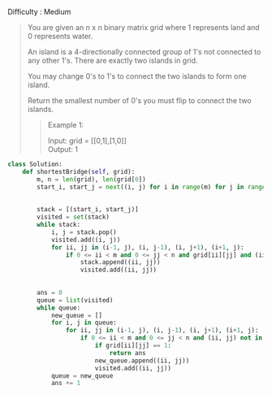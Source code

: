 Difficulty : Medium 

>You are given an n x n binary matrix grid where 1 represents land and 0 represents water.  
>
>An island is a 4-directionally connected group of 1's not connected to any other 1's. There are exactly two islands in grid.  
>
>You may change 0's to 1's to connect the two islands to form one island.  
>
>Return the smallest number of 0's you must flip to connect the two islands.  
>
>>Example 1:  
>>
>>Input: grid = [[0,1],[1,0]]  
>>Output: 1  

```python
class Solution:
    def shortestBridge(self, grid):
        m, n = len(grid), len(grid[0])
        start_i, start_j = next((i, j) for i in range(m) for j in range(n) if grid[i][j])
        
        
        stack = [(start_i, start_j)]
        visited = set(stack)
        while stack:
            i, j = stack.pop()
            visited.add((i, j))  
            for ii, jj in (i-1, j), (i, j-1), (i, j+1), (i+1, j):
                if 0 <= ii < m and 0 <= jj < n and grid[ii][jj] and (ii, jj) not in visited:
                    stack.append((ii, jj))
                    visited.add((ii, jj))
        
        
        ans = 0
        queue = list(visited)
        while queue:
            new_queue = []
            for i, j in queue:
                for ii, jj in (i-1, j), (i, j-1), (i, j+1), (i+1, j):
                    if 0 <= ii < m and 0 <= jj < n and (ii, jj) not in visited:
                        if grid[ii][jj] == 1:
                            return ans
                        new_queue.append((ii, jj))
                        visited.add((ii, jj))
            queue = new_queue
            ans += 1
```            

